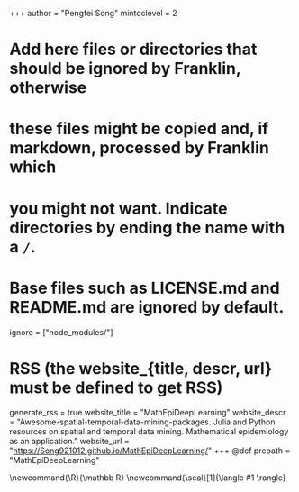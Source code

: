 <!--
Add here global page variables to use throughout your website.
-->
+++
author = "Pengfei Song"
mintoclevel = 2

# Add here files or directories that should be ignored by Franklin, otherwise
# these files might be copied and, if markdown, processed by Franklin which
# you might not want. Indicate directories by ending the name with a `/`.
# Base files such as LICENSE.md and README.md are ignored by default.
ignore = ["node_modules/"]

# RSS (the website_{title, descr, url} must be defined to get RSS)
generate_rss = true
website_title = "MathEpiDeepLearning"
website_descr = "Awesome-spatial-temporal-data-mining-packages. Julia and Python resources on spatial and temporal data mining. Mathematical epidemiology as an application."
website_url   = "https://Song921012.github.io/MathEpiDeepLearning/"
+++
@def prepath = "MathEpiDeepLearning"
<!--
Add here global latex commands to use throughout your pages.
-->
\newcommand{\R}{\mathbb R}
\newcommand{\scal}[1]{\langle #1 \rangle}
